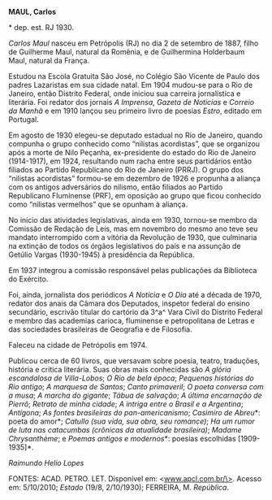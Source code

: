 **MAUL, Carlos**

\* dep. est. RJ 1930.

*Carlos Maul* nasceu em Petrópolis (RJ) no dia 2 de setembro de 1887,
filho de Guilherme Maul, natural da Romênia, e de Guilhermina Holderbaum
Maul, natural da França.

Estudou na Escola Gratuita São José, no Colégio São Vicente de Paulo dos
padres Lazaristas em sua cidade natal. Em 1904 mudou-se para o Rio de
Janeiro, então Distrito Federal, onde iniciou sua carreira jornalística
e literária. Foi redator dos jornais *A Imprensa*, *Gazeta de Noticias*
e *Correio da Manhã* e em 1910 lançou seu primeiro livro de poesias
*Estro*, editado em Portugal.

Em agosto de 1930 elegeu-se deputado estadual no Rio de Janeiro, quando
compunha o grupo conhecido como “nilistas acordistas”, que se organizou
após a morte de Nilo Peçanha, ex-presidente do estado do Rio de Janeiro
(1914-1917), em 1924, resultando num racha entre seus partidários então
filiados ao Partido Republicano do Rio de Janeiro (PRRJ). O grupo dos
“nilistas acordistas” formou-se em dezembro de 1926 e propunha a aliança
com os antigos adversários do nilismo, então filiados ao Partido
Republicano Fluminense (PRF), em oposição ao grupo que ficou conhecido
como “nilistas vermelhos” que se opunham à aliança.

No início das atividades legislativas, ainda em 1930, tornou-se membro
da Comissão de Redação de Leis, mas em novembro do mesmo ano teve seu
mandato interrompido com a vitória da Revolução de 1930, que culminaria
na extinção de todos os órgãos legislativos do país e na assunção de
Getúlio Vargas (1930-1945) à presidência da República.

Em 1937 integrou a comissão responsável pelas publicações da Biblioteca
do Exército.

Foi, ainda, jornalista dos periódicos *A Notícia* e *O* *Dia* até a
década de 1970, redator dos anais da Câmara dos Deputados, inspetor
federal do ensino secundário, escrivão titular do cartório da 3^a^ Vara
Civil do Distrito Federal e membro das academias carioca, fluminense e
petropolitana de Letras e das sociedades brasileiras de Geografia e de
Filosofia.

Faleceu na cidade de Petrópolis em 1974.

Publicou cerca de 60 livros, que versavam sobre poesia, teatro,
traduções, história e crítica literária. Suas obras mais conhecidas são
*A glória escandalosa de Villa-Lobos*; *O Rio* *de bela época*;
*Pequenas histórias do Rio antigo*; *A marquesa de Santos*; *Canto*
*primaveril*; *O poeta conversa com a musa*; *A marcha do gigante*;
*Tábua de salvação*; *A última encarnação de Pierrô*; *Retrato de minha
cidade*; *A intriga entre o Brasil e a Argentina*; *Antígona*; *As
fontes brasileiras do pan-americanismo*; *Casimiro de Abreu**: poeta do
amor*; *Catullo (sua vida, sua obra, seu romance)*; *Ha um rumor de luta
nas catacumbas (crônicas da atualidade brasileira)*; *Madame
Chrysanthème*; e *Poemas antigos e modernos**: poesias escolhidas
[1909-1935]*.

*Raimundo Helio Lopes*

FONTES: ACAD. PETRO. LET. Disponível em: \<www.apcl.com.br/\>. Acesso
em: 5/10/2010; *Estado* (19/8, 2/10/1930); FERREIRA, M. *República*.
